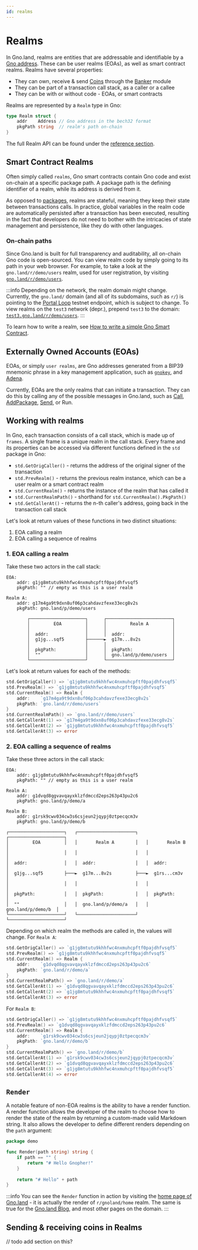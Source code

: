 ```yaml
---
id: realms
---
```


# Realms
In Gno.land, realms are entities that are addressable and identifiable by a 
[Gno address](../reference/standard-library/std/address.md). These can be user 
realms (EOAs), as well as smart contract realms. Realms have several 
properties:
- They can own, receive & send [Coins](./standard-library/coin.md) through the
[Banker](./standard-library/banker.md) module
- They can be part of a transaction call stack, as a caller or a callee
- They can be with or without code - EOAs, or smart contracts

Realms are represented by a `Realm` type in Gno:
```go
type Realm struct {
    addr    Address // Gno address in the bech32 format
    pkgPath string  // realm's path on-chain
}
```
The full Realm API can be found under the 
[reference section](../reference/standard-library/std/realm.md).

## Smart Contract Realms
Often simply called `realms`, Gno smart contracts contain Gno code and exist
on-chain at a specific package path. A package path is the defining identifier
of a realm, while its address is derived from it.

As opposed to [packages](./packages.md), realms are stateful, meaning they keep
their state between transactions calls. In practice, global variables in the
realm code are automatically persisted after a transaction has been executed,
resulting in the fact that developers do not need to bother with the intricacies 
of state management and persistence, like they do with other languages.

### On-chain paths
Since Gno.land is built for full transparency and auditability, all on-chain Gno
code is open-sourced. You can view realm code by simply going to its path in
your web browser. For example, to take a look at the `gno.land/r/demo/users` realm,
used for user registration, by visiting
[`gno.land/r/demo/users`](https://gno.land/r/demo/users/users.gno).

:::info
Depending on the network, the realm domain might change. Currently,
the `gno.land/` domain (and all of its subdomains, such as `r/`) is pointing to
the [Portal Loop](./portal-loop.md) testnet endpoint, which is subject
to change. To view realms on the `test3` network (depr.), prepend `test3` to
the domain: [`test3.gno.land/r/demo/users`](https://test3.gno.land/r/demo/users).
:::

[//]: # (Learn more about package paths & allowed namespaces [here].)

To learn how to write a realm, see [How to write a simple Gno Smart Contract](../how-to-guides/simple-contract.md).

## Externally Owned Accounts (EOAs)
EOAs, or simply `user realms`, are Gno addresses generated from a BIP39 mnemonic
phrase in a key management application, such as
[`gnokey`](../gno-tooling/cli/gnokey.md), and [Adena](https://adena.app).

Currently, EOAs are the only realms that can initiate a transaction. They can do
this by calling any of the possible messages in Gno.land, such as 
[Call](../gno-tooling/cli/gnokey.md#call),
[AddPackage](../gno-tooling/cli/gnokey.md#addpkg),
[Send](../gno-tooling/cli/gnokey.md#send), or Run.

## Working with realms
In Gno, each transaction consists of a call stack, which is made up of `frames`.
A single frame is a unique realm in the call stack. Every frame and its properties 
can be accessed via different functions defined in the `std` package in Gno:
- `std.GetOrigCaller()` - returns the address of the original signer of the
transaction
- `std.PrevRealm()` - returns the previous realm instance, which can be a user realm
or a smart contract realm
- `std.CurrentRealm()` - returns the instance of the realm that has called it
- `std.CurrentRealmPath()` - shorthand for `std.CurrentRealm().PkgPath()`
- `std.GetCallerAt()` - returns the n-th caller's address, going back in
the transaction call stack

Let's look at return values of these functions in two distinct situations:
1. EOA calling a realm
2. EOA calling a sequence of realms

### 1. EOA calling a realm
Take these two actors in the call stack:
```
EOA:
    addr: g1jg8mtutu9khhfwc4nxmuhcpftf0pajdhfvsqf5
    pkgPath: "" // empty as this is a user realm

Realm A:
    addr: g17m4ga9t9dxn8uf06p3cahdavzfexe33ecg8v2s
    pkgPath: gno.land/p/demo/users
    
        ┌─────────────────────┐      ┌─────────────────────────┐
        │         EOA         │      │         Realm A         │
        │                     │      │                         │
        │  addr:              │      │  addr:                  │
        │  g1jg...sqf5        ├──────►  g17m...8v2s            │
        │                     │      │                         │
        │  pkgPath:           │      │  pkgPath:               │
        │  ""                 │      │  gno.land/p/demo/users  │
        └─────────────────────┘      └─────────────────────────┘
```

Let's look at return values for each of the methods:
```go
std.GetOrigCaller() => `g1jg8mtutu9khhfwc4nxmuhcpftf0pajdhfvsqf5`
std.PrevRealm() => `g1jg8mtutu9khhfwc4nxmuhcpftf0pajdhfvsqf5`
std.CurrentRealm() => Realm {
    addr:    `g17m4ga9t9dxn8uf06p3cahdavzfexe33ecg8v2s`
    pkgPath: `gno.land/r/demo/users`
}
std.CurrentRealmPath() => `gno.land/r/demo/users`
std.GetCallerAt(1) => `g17m4ga9t9dxn8uf06p3cahdavzfexe33ecg8v2s`
std.GetCallerAt(2) => `g1jg8mtutu9khhfwc4nxmuhcpftf0pajdhfvsqf5`
std.GetCallerAt(3) => error
```

### 2. EOA calling a sequence of realms
Take these three actors in the call stack:
```
EOA:
    addr: g1jg8mtutu9khhfwc4nxmuhcpftf0pajdhfvsqf5
    pkgPath: "" // empty as this is a user realm

Realm A:
    addr: g1dvqd8qgvavqayxklzfdmccd2eps263p43pu2c6
    pkgPath: gno.land/p/demo/a
    
Realm B:
    addr: g1rsk9cwv034cw3s6csjeun2jqypj0ztpecqcm3v
    pkgPath: gno.land/p/demo/b

┌─────────────────────┐   ┌──────────────────────┐   ┌─────────────────────┐
│         EOA         │   │       Realm A        │   │       Realm B       │
│                     │   │                      │   │                     │
│  addr:              │   │  addr:               │   │  addr:              │
│  g1jg...sqf5        ├───►  g17m...8v2s         ├───►  g1rs...cm3v        │
│                     │   │                      │   │                     │
│  pkgPath:           │   │  pkgPath:            │   │  pkgPath:           │
│  ""                 │   │  gno.land/p/demo/a   │   │  gno.land/p/demo/b  │
└─────────────────────┘   └──────────────────────┘   └─────────────────────┘
```

Depending on which realm the methods are called in, the values will change. For
`Realm A`:
```go
std.GetOrigCaller() => `g1jg8mtutu9khhfwc4nxmuhcpftf0pajdhfvsqf5`
std.PrevRealm() => `g1jg8mtutu9khhfwc4nxmuhcpftf0pajdhfvsqf5`
std.CurrentRealm() => Realm {
    addr:    `g1dvqd8qgvavqayxklzfdmccd2eps263p43pu2c6`
    pkgPath: `gno.land/r/demo/a`
}
std.CurrentRealmPath() => `gno.land/r/demo/a`
std.GetCallerAt(1) => `g1dvqd8qgvavqayxklzfdmccd2eps263p43pu2c6`
std.GetCallerAt(2) => `g1jg8mtutu9khhfwc4nxmuhcpftf0pajdhfvsqf5`
std.GetCallerAt(3) => error
```

For `Realm B`:
```go
std.GetOrigCaller() => `g1jg8mtutu9khhfwc4nxmuhcpftf0pajdhfvsqf5`
std.PrevRealm() => `g1dvqd8qgvavqayxklzfdmccd2eps263p43pu2c6`
std.CurrentRealm() => Realm {
    addr:    `g1rsk9cwv034cw3s6csjeun2jqypj0ztpecqcm3v`
    pkgPath: `gno.land/r/demo/b`
}
std.CurrentRealmPath() => `gno.land/r/demo/b`
std.GetCallerAt(1) => `g1rsk9cwv034cw3s6csjeun2jqypj0ztpecqcm3v`
std.GetCallerAt(2) => `g1dvqd8qgvavqayxklzfdmccd2eps263p43pu2c6`
std.GetCallerAt(3) => `g1jg8mtutu9khhfwc4nxmuhcpftf0pajdhfvsqf5`
std.GetCallerAt(4) => error
```

## `Render`
A notable feature of non-EOA realms is the ability to have a render function. A
render function allows the developer of the realm to choose how to render the 
state of the realm by returning a custom-made valid Markdown string. It also 
allows the developer to define different renders depending on the `path` argument:

```go
package demo

func Render(path string) string {
	if path == "" {
		return "# Hello Gnopher!"
	}
	
	return "# Hello" + path
}
```

:::info
You can see the `Render` function in action by visiting the 
[home page of Gno.land](https://gno.land/) - it is actually the render of 
`r/gnoland/home` realm. The same is true for the
[Gno.land Blog](https://gno.land/r/gnoland/blog), and most other pages on the domain.
:::


## Sending & receiving coins in Realms
// todo add section on this?